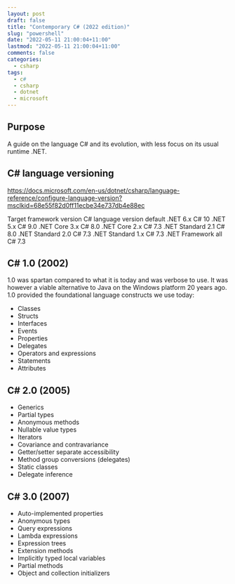 ```yaml
---
layout: post
draft: false
title: "Contemporary C# (2022 edition)"
slug: "powershell"
date: "2022-05-11 21:00:04+11:00"
lastmod: "2022-05-11 21:00:04+11:00"
comments: false
categories:
  - csharp
tags:
  - c#
  - csharp
  - dotnet
  - microsoft
---
```






## Purpose

A guide on the language C# and its evolution, with less focus on its usual runtime .NET.


## C# language versioning

https://docs.microsoft.com/en-us/dotnet/csharp/language-reference/configure-language-version?msclkid=68e55f82d0ff11ecbe34e737db4e88ec

Target framework	version	C# language version default
.NET	6.x	C# 10
.NET	5.x	C# 9.0
.NET Core	3.x	C# 8.0
.NET Core	2.x	C# 7.3
.NET Standard	2.1	C# 8.0
.NET Standard	2.0	C# 7.3
.NET Standard	1.x	C# 7.3
.NET Framework	all	C# 7.3


## C# 1.0 (2002)

1.0 was spartan compared to what it is today and was verbose to use. It was however a viable alternative to Java on the Windows platform 20 years ago. 1.0 provided the foundational language constructs we use today:

- Classes
- Structs
- Interfaces
- Events
- Properties
- Delegates
- Operators and expressions
- Statements
- Attributes

## C# 2.0 (2005)

- Generics
- Partial types
- Anonymous methods
- Nullable value types
- Iterators
- Covariance and contravariance
- Getter/setter separate accessibility
- Method group conversions (delegates)
- Static classes
- Delegate inference

## C# 3.0 (2007)

- Auto-implemented properties
- Anonymous types
- Query expressions
- Lambda expressions
- Expression trees
- Extension methods
- Implicitly typed local variables
- Partial methods
- Object and collection initializers


## 
